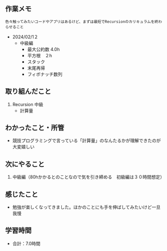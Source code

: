 ## 作業メモ
    色々触ってみたいコードやアプリはあるけど、まずは最短でRecursionのカリキュラムを終わらせること

- 2024/02/1２
    - 中級編
        - 最大公約数 4.0h
        - 平方根　２h
        - スタック
        - 末尾再帰
        - フィボナッチ数列

## 取り組んだこと
1. Recursion 中級
    - 計算量

## わかったこと・所管
- 競技プログラミングで言っている「計算量」のなんたるかが理解できたのが大変嬉しい

## 次にやること
1. 中級編（80hかかるとのことなので気を引き締める　初級編は３０時間想定）

## 感じたこと
- 勉強が楽しくなってきました。ほかのことにも手を伸ばしてみたいけど一旦我慢

## 学習時間
- 合計：7.0時間
